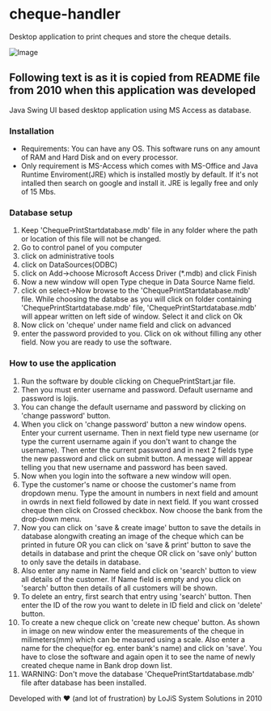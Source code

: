 # cheque-handler
Desktop application to print cheques and store the cheque details.

![Image](https://smilep.github.io/assets/project-images/cheque-handler.png)

## Following text is as it is copied from README file from 2010 when this application was developed

Java Swing UI based desktop application using MS Access as database.

### Installation

- Requirements: You can have any OS. This software runs on any amount of RAM and Hard Disk and on every processor.
- Only requirement is MS-Access which comes with MS-Office and Java Runtime Enviroment(JRE) which is installed mostly by default. If it's not intalled then search on google and install it. JRE is legally free and only of 15 Mbs.

### Database setup
1) Keep 'ChequePrintStartdatabase.mdb' file in any folder where the path or location of this file will not be changed.
2) Go to control panel of you computer
3) click on administrative tools
4) click on DataSources(ODBC)
5) click on Add->choose Microsoft Access Driver (*.mdb) and click Finish
6) Now a new window will open Type cheque in Data Source Name field.
7) click on select->Now browse to the 'ChequePrintStartdatabase.mdb' file. While choosing the databse as you will click on folder containing 'ChequePrintStartdatabase.mdb' file, 'ChequePrintStartdatabase.mdb' will appear written on left side of window. Select it and click on Ok
8) Now click on 'cheque' under name field and click on advanced
9) enter the password provided to you. Click on ok without filling any other field. Now you are ready to use the software.

### How to use the application
1) Run the software by double clicking on ChequePrintStart.jar file.
2) Then you must enter username and password.
Default username and password is lojis.
3) You can change the default username and password by clicking on 'change password' button.
4) When you click on 'change password' button a new window opens. Enter your current username.
Then in next field type new username (or type the current username again if you don't want to change the username).
Then enter the current password and in next 2 fields type the new password and click on submit button.
A message will appear telling you that new username and password has been saved.
5) Now when you login into the software a new window will open.
6) Type the customer's name or choose the customer's name from dropdown menu.
Type the amount in numbers in next field and amount in owrds in next field followed by date in next field.
If you want crossed cheque then click on Crossed checkbox. Now choose the bank from the drop-down menu.
7) Now you can click on 'save & create image' button to save the details in database alongwith creating an image of the cheque which can be printed in future OR you can click on 'save & print' button to save the details in database and print the cheque OR click on 'save only' button to only save the details in database.
8) Also enter any name in Name field and click on 'search' button to view all details of the customer. If Name field is empty and you click on 'search' button then details of all customers will be shown.
9) To delete an entry, first search that entry using 'search' button. Then enter the ID of the row you want to delete in ID field and click on 'delete' button.
10) To create a new cheque click on 'create new cheque' button. As shown in image on new window enter the measurements of the cheque in milimeters(mm) which can be measured using a scale.
Also enter a name for the cheque(for eg. enter bank's name) and click on 'save'.
You have to close the software and again open it to see the name of newly created cheque name in Bank drop down list.
11) WARNING: Don't move the database 'ChequePrintStartdatabase.mdb' file after database has been installed.

Developed with ❤ (and lot of frustration) by LoJiS System Solutions in 2010
